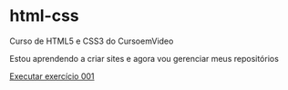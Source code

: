 # html-css
 Curso de HTML5 e CSS3 do CursoemVideo

 Estou aprendendo a criar sites e agora vou gerenciar meus repositórios

 <a href=" https://evertonrafaelumbelino.github.io/html-css/exercicios/ex001-html">Executar exercício 001</a>
